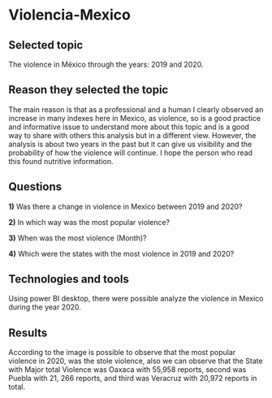 # Violencia-Mexico

## Selected topic

The violence in México through the years: 2019 and 2020.

## Reason they selected the topic

The main reason is that as a professional and a human I clearly observed an increase in many indexes here in Mexico, as violence, so is a good practice and informative issue to understand more about this topic and is a good way to share with others this analysis but in a different view. However, the analysis is about two years in the past but it can give us visibility and the probability of how the violence will continue.  I hope the person who read this found nutritive information.

## Questions

**1)** Was there a change in violence in Mexico between 2019 and 2020?

**2)** In which way was the most popular violence? 

**3)** When was the most violence (Month)?

**4)** Which were the states with the most violence in 2019 and 2020?

## Technologies and tools

Using power BI desktop, there were possible analyze the violence in Mexico during the year 2020.

## Results

According to the image is possible to observe that the most popular violence in 2020, was the stole violence, also we can observe that the State with Major total Violence was Oaxaca with 55,958 reports, second was Puebla with 21, 266 reports, and third was Veracruz with 20,972 reports in total.
